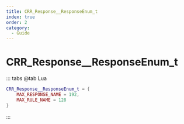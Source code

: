 ```yaml
---
title: CRR_Response__ResponseEnum_t
index: true
order: 2
category:
  - Guide
---
```


# CRR_Response__ResponseEnum_t
::: tabs
@tab Lua
```lua
CRR_Response__ResponseEnum_t = {
    MAX_RESPONSE_NAME = 192,
    MAX_RULE_NAME = 128
}
```
:::